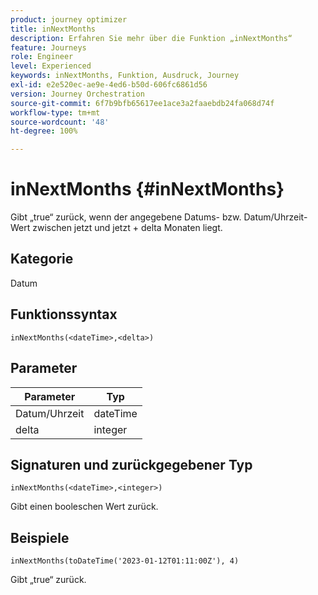 ```yaml
---
product: journey optimizer
title: inNextMonths
description: Erfahren Sie mehr über die Funktion „inNextMonths“
feature: Journeys
role: Engineer
level: Experienced
keywords: inNextMonths, Funktion, Ausdruck, Journey
exl-id: e2e520ec-ae9e-4ed6-b50d-606fc6861d56
version: Journey Orchestration
source-git-commit: 6f7b9bfb65617ee1ace3a2faaebdb24fa068d74f
workflow-type: tm+mt
source-wordcount: '48'
ht-degree: 100%

---
```


# inNextMonths {#inNextMonths}

Gibt „true“ zurück, wenn der angegebene Datums- bzw. Datum/Uhrzeit-Wert zwischen jetzt und jetzt + delta Monaten liegt.

## Kategorie

Datum

## Funktionssyntax

`inNextMonths(<dateTime>,<delta>)`

## Parameter

| Parameter | Typ |
|-----------|------------------|
| Datum/Uhrzeit | dateTime |
| delta | integer |

## Signaturen und zurückgegebener Typ

`inNextMonths(<dateTime>,<integer>)`

Gibt einen booleschen Wert zurück.

## Beispiele

`inNextMonths(toDateTime('2023-01-12T01:11:00Z'), 4)`

Gibt „true“ zurück.
